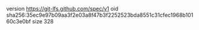 version https://git-lfs.github.com/spec/v1
oid sha256:35ec9e97b09aa3f2e03a8f47b3f2252523bda8551c31cfec1968b10160c3e0bf
size 328
